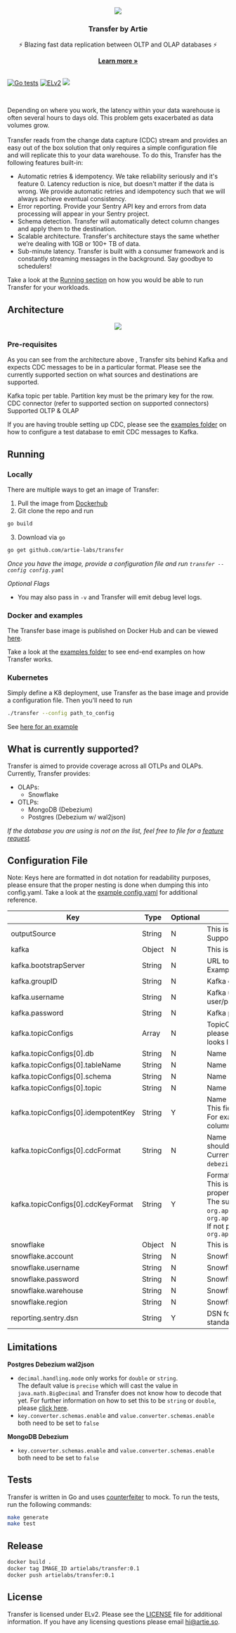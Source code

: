 <div align="center">
  <img src="https://user-images.githubusercontent.com/4412200/201717557-17c79b66-2303-4141-bea2-87382fb02613.png" />
  <h3>Transfer by Artie</h3>
  <p>⚡️ Blazing fast data replication between OLTP and OLAP databases ⚡️</p>
  <b><a target="_blank" href="https://artie.so" >Learn more »</a></b>
</div>
<br/>

[![Go tests](https://github.com/artie-labs/transfer/actions/workflows/gha-go-test.yml/badge.svg)](https://github.com/artie-labs/transfer/actions/workflows/gha-go-test.yml) [![ELv2](https://user-images.githubusercontent.com/4412200/201544613-a7197bc4-8b61-4fc5-bf09-68ee10133fd7.svg)](https://github.com/artie-labs/transfer/blob/master/LICENSE.txt) [<img src="https://img.shields.io/badge/slack-@artie-blue.svg?logo=slack">](https://join.slack.com/t/artie-labs/shared_invite/zt-1k28i8nja-W7G24qrRcJKeySDFLecFUg) 

<br/>

Depending on where you work, the latency within your data warehouse is often several hours to days old. This problem gets exacerbated as data volumes grow. <br/><br/>
Transfer reads from the change data capture (CDC) stream and provides an easy out of the box solution that only requires a simple configuration file and will replicate this to your data warehouse. To do this, Transfer has the following features built-in:

- Automatic retries & idempotency. We take reliability seriously and it's feature 0. Latency reduction is nice, but doesn't matter if the data is wrong. We provide automatic retries and idempotency such that we will always achieve eventual consistency.
- Error reporting. Provide your Sentry API key and errors from data processing will appear in your Sentry project.
- Schema detection. Transfer will automatically detect column changes and apply them to the destination.
- Scalable architecture. Transfer's architecture stays the same whether we’re dealing with  1GB or 100+ TB of data.
- Sub-minute latency. Transfer is built with a consumer framework and is constantly streaming messages in the background. Say goodbye to schedulers!

Take a look at the [Running section](#running) on how you would be able to run Transfer for your workloads.

## Architecture
<div align="center">
  <img src="https://user-images.githubusercontent.com/4412200/201719978-d9659515-6305-440f-b14a-f5d577a15457.png"/>
</div>

### Pre-requisites
As you can see from the architecture above , Transfer sits behind Kafka and expects CDC messages to be in a particular format. Please see the currently supported section on what sources and destinations are supported.

Kafka topic per table. Partition key must be the primary key for the row.
CDC connector (refer to supported section on supported connectors)
Supported OLTP & OLAP

If you are having trouble setting up CDC, please see the [examples folder](https://github.com/artie-labs/transfer/tree/master/examples) on how to configure a test database to emit CDC messages to Kafka.

## <a name="running"></a>Running

### Locally
There are multiple ways to get an image of Transfer:
1. Pull the image from [Dockerhub](https://hub.docker.com/r/artielabs/transfer)
1. Git clone the repo and run 
```sh
go build
```
3. Download via `go`
```sh
go get github.com/artie-labs/transfer
```

_Once you have the image, provide a configuration file and run `transfer --config config.yaml`_

_Optional Flags_
* You may also pass in `-v` and Transfer will emit debug level logs.


### Docker and examples

The Transfer base image is published on Docker Hub and can be viewed [here](https://hub.docker.com/r/artielabs/transfer). 

Take a look at the [examples folder](https://github.com/artie-labs/transfer/tree/master/examples) to see end-end examples on how Transfer works.

### Kubernetes
Simply define a K8 deployment, use Transfer as the base image and provide a configuration file. Then you'll need to run 
```sh
./transfer --config path_to_config
```

See [here for an example](https://github.com/artie-labs/transfer/blob/master/examples/mongodb/Dockerfile) 

## What is currently supported?
Transfer is aimed to provide coverage across all OTLPs and OLAPs. Currently, Transfer provides:

- OLAPs:
    - Snowflake
- OTLPs:
    - MongoDB (Debezium)
    - Postgres (Debezium w/ wal2json)

_If the database you are using is not on the list, feel free to file for a [feature request](https://github.com/artie-labs/transfer/issues/new)._

## Configuration File

Note: Keys here are formatted in dot notation for readability purposes, please ensure that the proper nesting is done when dumping this into config.yaml. Take a look at the [example config.yaml](https://github.com/artie-labs/transfer/blob/master/examples/mongodb/config.yaml) for additional reference. 

| Key| Type | Optional | Description |
| ------------ | --- | - | ---------------------|
| outputSource | String | N | This is the destination. <br/> Supported values are currently: `snowflake` |
| kafka | Object | N | This is the parent object, please see below |
| kafka.bootstrapServer | String | N | URL to the Kafka server, including the port number. Example: `localhost:9092` |
| kafka.groupID | String | N | Kafka consumer group ID |
| kafka.username | String | N | Kafka username (we currently only support user/password auth) |
| kafka.password | String | N | Kafka password |
| kafka.topicConfigs | Array | N | TopicConfigs is an array of TopicConfig objects, please see below on what each topicConfig object looks like. |
| kafka.topicConfigs[0].db | String | N | Name of the database in Snowflake |
| kafka.topicConfigs[0].tableName | String | N | Name of the table in Snowflake |
| kafka.topicConfigs[0].schema | String | N | Name of the schema in Snowflake |
| kafka.topicConfigs[0].topic | String | N | Name of the Kafka topic |
| kafka.topicConfigs[0].idempotentKey | String | Y | Name of the column that is used for idempotency. This field is highly recommended. <br/> For example: `updated_at` or another timestamp column. |
| kafka.topicConfigs[0].cdcFormat | String | N | Name of the CDC connector (thus format) we should be expecting to parse against. <br/> Currently, the supported values are: `debezium.postgres.wal2json`, `debezium.mongodb` |
| kafka.topicConfigs[0].cdcKeyFormat | String | Y | Format for what Kafka Connect will the key to be. This is called `key.converter` in the Kafka Connect properties file. <br/> The supported values are: `org.apache.kafka.connect.storage.StringConverter`, `org.apache.kafka.connect.json.JsonConverter` <br/> If not provided, the default value will be `org.apache.kafka.connect.storage.StringConverter`|
| snowflake | Object | N | This is the parent object, please see below |
| snowflake.account | String | N | Snowflake Account ID |
| snowflake.username | String | N | Snowflake username |
| snowflake.password | String | N | Snowflake password |
| snowflake.warehouse | String | N | Snowflake warehouse name |
| snowflake.region | String | N | Snowflake region |
| reporting.sentry.dsn | String| Y | DSN for Sentry alerts. If blank, will just go to standard out. |

## Limitations
**Postgres Debezium wal2json** <br/>
* `decimal.handling.mode` only works for `double` or `string`.<br/>
The default value is `precise` which will cast the value in `java.math.BigDecimal` and Transfer does not know how to decode that yet.
For further information on how to set this to be `string` or `double`, please [click here](https://docs.confluent.io/cloud/current/connectors/cc-postgresql-cdc-source-debezium.html#connector-details).
* `key.converter.schemas.enable` and `value.converter.schemas.enable` both need to be set to `false`


**MongoDB Debezium** <br/>
* `key.converter.schemas.enable` and `value.converter.schemas.enable` both need to be set to `false`

## Tests
Transfer is written in Go and uses [counterfeiter](https://github.com/maxbrunsfeld/counterfeiter) to mock. 
To run the tests, run the following commands:

```sh
make generate
make test
```

## Release

```sh
docker build .
docker tag IMAGE_ID artielabs/transfer:0.1
docker push artielabs/transfer:0.1
```


## License

Transfer is licensed under ELv2. Please see the [LICENSE](https://github.com/artie-labs/transfer/blob/master/LICENSE.txt) file for additional information. If you have any licensing questions please email hi@artie.so.
